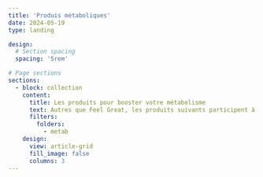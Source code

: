 ```yaml
---
title: 'Produis métaboliques'
date: 2024-05-19
type: landing

design:
  # Section spacing
  spacing: '5rem'

# Page sections
sections:
  - block: collection
    content:
      title: Les produits pour booster votre métabolisme
      text: Autres que Feel Great, les produits suivants participent à booster votre métabolisme aussi.
      filters:
        folders:
          - metab
    design:
      view: article-grid
      fill_image: false
      columns: 3
---
```

